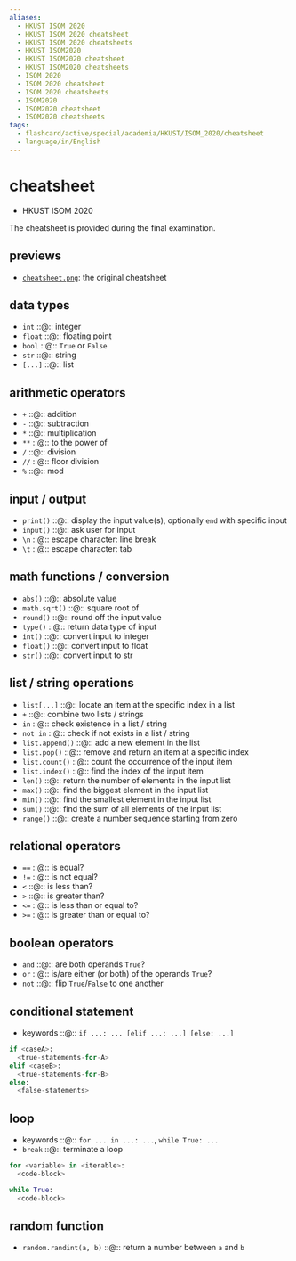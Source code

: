 ```yaml
---
aliases:
  - HKUST ISOM 2020
  - HKUST ISOM 2020 cheatsheet
  - HKUST ISOM 2020 cheatsheets
  - HKUST ISOM2020
  - HKUST ISOM2020 cheatsheet
  - HKUST ISOM2020 cheatsheets
  - ISOM 2020
  - ISOM 2020 cheatsheet
  - ISOM 2020 cheatsheets
  - ISOM2020
  - ISOM2020 cheatsheet
  - ISOM2020 cheatsheets
tags:
  - flashcard/active/special/academia/HKUST/ISOM_2020/cheatsheet
  - language/in/English
---
```


# cheatsheet

- HKUST ISOM 2020

The cheatsheet is provided during the final examination.

## previews

- [`cheatsheet.png`](cheatsheet.png): the original cheatsheet

## data types

- `int` ::@:: integer <!--SR:!2025-10-22,284,330!2025-10-29,290,330-->
- `float` ::@:: floating point <!--SR:!2025-10-08,272,330!2025-10-06,272,330-->
- `bool` ::@:: `True` or `False` <!--SR:!2025-10-24,285,330!2029-01-25,1213,350-->
- `str` ::@:: string <!--SR:!2029-01-08,1199,350!2025-10-07,271,330-->
- `[...]` ::@:: list <!--SR:!2029-01-12,1202,350!2025-10-13,277,330-->

## arithmetic operators

- `+` ::@:: addition <!--SR:!2025-10-16,280,330!2025-10-20,282,330-->
- `-` ::@:: subtraction <!--SR:!2025-10-14,278,330!2025-10-09,274,330-->
- `*` ::@:: multiplication <!--SR:!2025-10-02,268,330!2025-10-20,282,330-->
- `**` ::@:: to the power of <!--SR:!2025-10-14,278,330!2025-10-25,287,330-->
- `/` ::@:: division <!--SR:!2025-10-03,269,330!2025-10-21,282,330-->
- `//` ::@:: floor division <!--SR:!2025-10-10,274,330!2025-10-09,274,330-->
- `%` ::@:: mod <!--SR:!2025-10-01,267,330!2025-10-01,268,330-->

## input / output

- `print()` ::@:: display the input value(s), optionally `end` with specific input <!--SR:!2025-10-07,272,330!2025-10-23,284,330-->
- `input()` ::@:: ask user for input <!--SR:!2025-10-07,271,330!2029-01-04,1196,350-->
- `\n` ::@:: escape character: line break <!--SR:!2025-10-22,283,330!2025-10-04,270,330-->
- `\t` ::@:: escape character: tab <!--SR:!2029-01-09,1200,350!2025-10-19,281,330-->

## math functions / conversion

- `abs()` ::@:: absolute value <!--SR:!2025-10-05,271,330!2029-01-07,1199,350-->
- `math.sqrt()` ::@:: square root of <!--SR:!2025-10-19,281,330!2029-01-22,1210,350-->
- `round()` ::@:: round off the input value <!--SR:!2025-10-22,284,330!2025-10-11,275,330-->
- `type()` ::@:: return data type of input <!--SR:!2029-01-27,1215,350!2029-01-10,1200,350-->
- `int()` ::@:: convert input to integer <!--SR:!2025-10-01,268,330!2025-10-20,281,330-->
- `float()` ::@:: convert input to float <!--SR:!2025-10-28,289,330!2029-01-17,1206,350-->
- `str()` ::@:: convert input to str <!--SR:!2025-10-21,283,330!2025-10-28,290,330-->

## list / string operations

- `list[...]` ::@:: locate an item at the specific index in a list <!--SR:!2025-10-10,275,330!2025-10-23,285,330-->
- `+` ::@:: combine two lists / strings <!--SR:!2025-10-24,286,330!2025-10-27,288,330-->
- `in` ::@:: check existence in a list / string <!--SR:!2025-10-12,276,330!2025-10-26,287,330-->
- `not in` ::@:: check if not exists in a list / string <!--SR:!2025-10-01,267,330!2025-10-21,282,330-->
- `list.append()` ::@:: add a new element in the list <!--SR:!2025-10-22,283,330!2025-10-24,286,330-->
- `list.pop()` ::@:: remove and return an item at a specific index <!--SR:!2025-10-01,268,330!2025-10-04,270,330-->
- `list.count()` ::@:: count the occurrence of the input item <!--SR:!2025-10-27,288,330!2025-10-28,289,330-->
- `list.index()` ::@:: find the index of the input item <!--SR:!2025-10-03,269,330!2025-10-02,268,330-->
- `len()` ::@:: return the number of elements in the input list <!--SR:!2025-10-10,274,330!2025-10-29,290,330-->
- `max()` ::@:: find the biggest element in the input list <!--SR:!2025-10-06,272,330!2025-10-09,273,330-->
- `min()` ::@:: find the smallest element in the input list <!--SR:!2025-10-06,270,330!2025-10-29,290,330-->
- `sum()` ::@:: find the sum of all elements of the input list <!--SR:!2025-10-12,276,330!2025-10-07,272,330-->
- `range()` ::@:: create a number sequence starting from zero <!--SR:!2025-10-15,279,330!2025-10-25,286,330-->

## relational operators

- `==` ::@:: is equal? <!--SR:!2029-01-16,1205,350!2029-01-26,1214,350-->
- `!=` ::@:: is not equal? <!--SR:!2025-10-08,273,330!2025-10-19,280,330-->
- `<` ::@:: is less than? <!--SR:!2025-10-26,287,330!2025-10-23,285,330-->
- `>` ::@:: is greater than? <!--SR:!2025-10-09,273,330!2025-10-24,285,330-->
- `<=` ::@:: is less than or equal to? <!--SR:!2025-10-19,281,330!2025-10-21,283,330-->
- `>=` ::@:: is greater than or equal to? <!--SR:!2025-10-13,277,330!2025-10-08,273,330-->

## boolean operators

- `and` ::@:: are both operands `True`? <!--SR:!2029-01-28,1216,350!2025-10-05,269,330-->
- `or` ::@:: is/are either (or both) of the operands `True`? <!--SR:!2025-10-22,284,330!2025-10-23,285,330-->
- `not` ::@:: flip `True`/`False` to one another <!--SR:!2025-10-17,281,330!2025-10-11,275,330-->

## conditional statement

- keywords ::@:: `if ...: ... [elif ...: ...] [else: ...]` <!--SR:!2025-10-23,284,330!2025-10-21,283,330-->

```Python
if <caseA>:
  <true-statements-for-A>
elif <caseB>:
  <true-statements-for-B>
else:
  <false-statements>
```

## loop

- keywords ::@:: `for ... in ...: ...`, `while True: ...` <!--SR:!2025-10-20,281,330!2029-01-21,1209,350-->
- `break` ::@:: terminate a loop <!--SR:!2029-01-29,1217,350!2025-10-20,282,330-->

```Python
for <variable> in <iterable>:
  <code-block>
```

```Python
while True:
  <code-block>
```

## random function

- `random.randint(a, b)` ::@:: return a number between `a` and `b` <!--SR:!2025-10-08,272,330!2025-10-25,286,330-->
